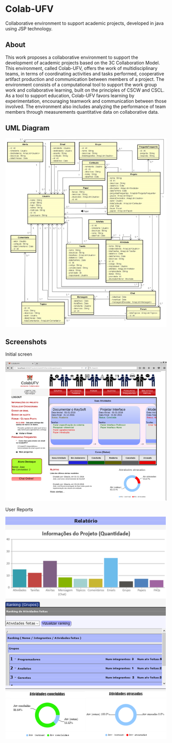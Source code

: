 # Colab-UFV
Collaborative environment to support academic projects, developed in java using JSP technology.

About
-----
This work proposes a collaborative environment to support the development of academic projects based on the 3C Collaboration Model. 
This environment, called Colab-UFV, offers the work of multidisciplinary teams, in terms of coordinating activities and tasks performed, cooperative artifact production and communication between members of a project. 
The environment consists of a computational tool to support the work group work and collaborative learning, built on the principles of CSCW and CSCL. 
As a tool to support education, Colab-UFV favors learning by experimentation, encouraging teamwork and communication between those involved. 
The environment also includes analyzing the performance of team members through measurements quantitative data on collaborative data.


UML Diagram
-----------

![GitHub Logo](/images/uml.png)



Screenshots
-----------


Initial screen

![GitHub Logo](/images/telaInicial.png)



User Reports

![GitHub Logo](/images/relatorioFinal.png)
